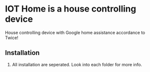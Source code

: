 # IOT Home is a house controlling device
House controlling device with Google home assistance accordance to Twice!

## Installation

1. All installation are seperated. Look into each folder for more info.


